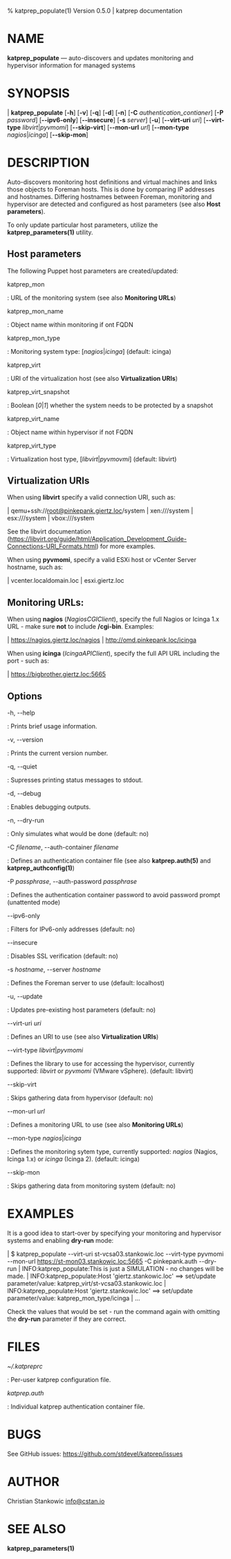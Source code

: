 % katprep_populate(1) Version 0.5.0 | katprep documentation

NAME
====

**katprep_populate** — auto-discovers and updates monitoring and hypervisor information for managed systems

SYNOPSIS
========

| **katprep_populate** \[**-h**] \[**-v**] \[**-q**] \[**-d**] \[**-n**] \[**-C** _authentication\_contianer_] \[**-P** _password_] \[**--ipv6-only**] \[**--insecure**] \[**-s** _server_] \[**-u**] \[**--virt-uri** _uri_] \[**--virt-type** _libvirt_|_pyvmomi_] \[**--skip-virt**] \[**--mon-url** _url_] \[**--mon-type** _nagios_|_icinga_] \[**--skip-mon**]

DESCRIPTION
===========

Auto-discovers monitoring host definitions and virtual machines and links those objects to Foreman hosts. This is done by comparing IP addresses and hostnames. Differing hostnames between Foreman, monitoring and hypervisor are detected and configured as host parameters (see also **Host parameters**).

To only update particular host parameters, utilize the **katprep_parameters(1)** utility.


Host parameters
---------------

The following Puppet host parameters are created/updated:

katprep_mon

:   URL of the monitoring system (see also **Monitoring URLs**)

katprep_mon_name

:   Object name within monitoring if ont FQDN

katprep_mon_type

:   Monitoring system type: \[_nagios_|_icinga_] (default: icinga)

katprep_virt

:   URI of the virtualization host (see also **Virtualization URIs**)

katprep_virt_snapshot

:   Boolean \[_0_|_1_] whether the system needs to be protected by a snapshot

katprep_virt_name

:   Object name within hypervisor if not FQDN

katprep_virt_type

:   Virtualization host type, \[_libvirt_|_pyvmovmi_] (default: libvirt)

Virtualization URIs
-------------------
When using **libvirt** specify a valid connection URI, such as:

| qemu+ssh://root@pinkepank.giertz.loc/system
| xen:///system
| esx:///system
| vbox:///system

See the libvirt documentation (https://libvirt.org/guide/html/Application_Development_Guide-Connections-URI_Formats.html) for more examples.

When using **pyvmomi**, specify a valid ESXi host or vCenter Server hostname, such as:

| vcenter.localdomain.loc
| esxi.giertz.loc

Monitoring URLs:
----------------
When using **nagios** (_NagiosCGIClient_), specify the full Nagios or Icinga 1.x URL - make sure **not** to include **/cgi-bin**. Examples:

| https://nagios.giertz.loc/nagios
| http://omd.pinkepank.loc/icinga

When using **icinga** (_IcingaAPIClient_), specify the full API URL including the port - such as:

| https://bigbrother.giertz.loc:5665

Options
-------

-h, --help

:   Prints brief usage information.

-v, --version

:   Prints the current version number.

-q, --quiet

:   Supresses printing status messages to stdout.

-d, --debug

:   Enables debugging outputs.

-n, --dry-run

:   Only simulates what would be done (default: no)

-C _filename_, --auth-container _filename_

:   Defines an authentication container file (see also **katprep.auth(5)** and **katprep_authconfig(1)**)

-P _passphrase_, --auth-password _passphrase_

:   Defines the authentication container password to avoid password prompt (unattented mode)

--ipv6-only

:   Filters for IPv6-only addresses (default: no)

--insecure

:   Disables SSL verification (default: no)

-s _hostname_, --server _hostname_

:   Defines the Foreman server to use (default: localhost)

-u, --update

:   Updates pre-existing host parameters (default: no)

--virt-uri _uri_

:   Defines an URI to use (see also **Virtualization URIs**)

--virt-type _libvirt_|_pyvmomi_

:   Defines the library to use for accessing the hypervisor, currently supported: _libvirt_ or _pyvmomi_ (VMware vSphere). (default: libvirt)

--skip-virt

:   Skips gathering data from hypervisor (default: no)

--mon-url _url_

:   Defines a monitoring URL to use (see also **Monitoring URLs**)

--mon-type _nagios_|_icinga_

:   Defines the monitoring sytem type, currently supported: _nagios_ (Nagios, Icinga 1.x) or _icinga_ (Icinga 2). (default: icinga)

--skip-mon

:   Skips gathering data from monitoring system (default: no)

EXAMPLES
========

It is a good idea to start-over by specifying your monitoring and hypervisor systems and enabling **dry-run** mode:

| $ katprep_populate --virt-uri st-vcsa03.stankowic.loc --virt-type pyvmomi --mon-url https://st-mon03.stankowic.loc:5665 -C pinkepank.auth --dry-run
| INFO:katprep_populate:This is just a SIMULATION - no changes will be made.
| INFO:katprep_populate:Host 'giertz.stankowic.loc' ==> set/update parameter/value: katprep_virt/st-vcsa03.stankowic.loc
| INFO:katprep_populate:Host 'giertz.stankowic.loc' ==> set/update parameter/value: katprep_mon_type/icinga
| ...

Check the values that would be set - run the command again with omitting the **dry-run** parameter if they are correct.

FILES
=====

*~/.katpreprc*

:   Per-user katprep configuration file.

*katprep.auth*

:   Individual katprep authentication container file.

BUGS
====

See GitHub issues: <https://github.com/stdevel/katprep/issues>

AUTHOR
======

Christian Stankowic <info@cstan.io>

SEE ALSO
========

**katprep_parameters(1)**
